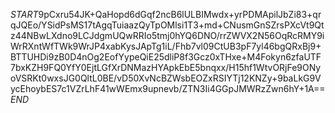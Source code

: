 $START$9pCxru54JK+QaHopd6dGqf2ncB6lULBIMwdx+yrPDMApilJbZi83+qrqJQEo/YSidPsMS17tAgqTuiaazQyTpOMlsi1T3+md+CNusmGnSZrsPXcVt9Qtz44NBwLXdno9LCJdgmUQwRRIo5tmj0hYQ6DNO/rrZWVX2N56OqRcRMY9iWrRXntWfTWk9WrJP4xabKysJApTg1iL/Fhb7vl09CtUB3pF7yl46bgQRxBj9+BTTUHDi9zB0D4nOg2EofYypeQiE25dliP8f3Gcz0xTHxe+M4Fokyn6zfaUTF7bxKZH9FQ0YfY0EjtLGfXrDNMazHYApkEbE5bnqxx/H15hf1WtvORjFe9ONyoVSRKt0wxsJG0QltL0BE/vD50XvNcBZWsbEOZxRSIYTj12KNZy+9baLkG9VycEhoybES7c1VZrLhF41wWEmx9upnevb/ZTN3Ii4GGpJMWRzZwn6hY+1A==$END$